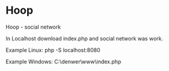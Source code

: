# Hoop
Hoop - social network

In Localhost download index.php and social network was work.

Example Linux: php -S localhost:8080

Example Windows: C:\denwer\www\index.php


